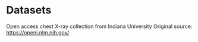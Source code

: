 # Datasets 

Open access chest X-ray collection from Indiana University
Original source: https://openi.nlm.nih.gov/


